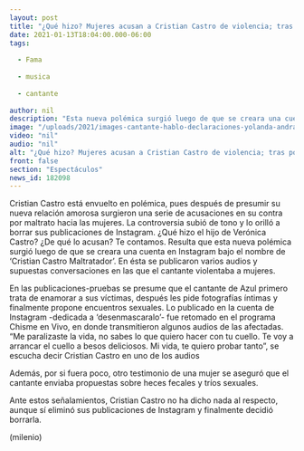 ```yaml
---
layout: post
title: "¿Qué hizo? Mujeres acusan a Cristian Castro de violencia; tras polémica cierra sus redes"
date: 2021-01-13T18:04:00.000-06:00
tags:
  
  - Fama
  
  - musica
  
  - cantante
  
author: nil
description: "Esta nueva polémica surgió luego de que se creara una cuenta en Instagram bajo el nombre de ‘Cristian Castro Maltratador’. En ésta se publicaron varios audios y supuestas conversaciones en las que el cantante violentaba a mujeres. "
image: "/uploads/2021/images-cantante-hablo-declaraciones-yolanda-andrade_0_68_642_400.jpg"
video: "nil"
audio: "nil"
alt: "¿Qué hizo? Mujeres acusan a Cristian Castro de violencia; tras polémica cierra sus redes"
front: false
section: "Espectáculos"
news_id: 182098
---
```


Cristian Castro está envuelto en polémica, pues después de presumir su nueva relación amorosa surgieron una serie de acusaciones en su contra por maltrato hacia las mujeres. La controversia subió de tono y lo orilló a borrar sus publicaciones de Instagram. ¿Qué hizo el hijo de Verónica Castro? ¿De qué lo acusan? Te contamos. Resulta que esta nueva polémica surgió luego de que se creara una cuenta en Instagram bajo el nombre de ‘Cristian Castro Maltratador’. En ésta se publicaron varios audios y supuestas conversaciones en las que el cantante violentaba a mujeres. 

En las publicaciones-pruebas se presume que el cantante de Azul primero trata de enamorar a sus víctimas, después les pide fotografías íntimas y finalmente propone encuentros sexuales. Lo publicado en la cuenta de Instagram -dedicada a ‘desenmascaralo’- fue retomado en el programa Chisme en Vivo, en donde transmitieron algunos audios de las afectadas. “Me paralizaste la vida, no sabes lo que quiero hacer con tu cuello. Te voy a arrancar el cuello a besos deliciosos. Mi vida, te quiero probar tanto”, se escucha decir Cristian Castro en uno de los audios 

Además, por si fuera poco, otro testimonio de una mujer se aseguró que el cantante enviaba propuestas sobre heces fecales y tríos sexuales. 

Ante estos señalamientos, Cristian Castro no ha dicho nada al respecto, aunque sí eliminó sus publicaciones de Instagram y finalmente decidió borrarla.

(milenio)

